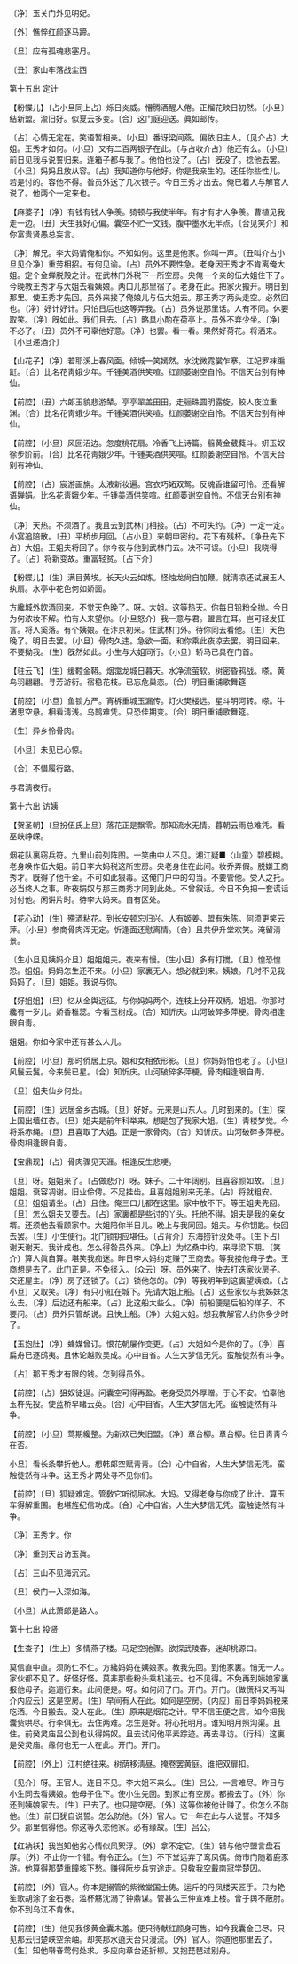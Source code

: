 <!-- { "loadSidebar": true } -->
〔净〕玉关门外见明妃。

〔外〕憔悴红颜逐马蹄。

〔旦〕应有孤魂悲塞月。

〔丑〕家山牢落战尘西 

第十五出
定计

【粉蝶儿】〔占小旦同上占〕烁日炎威。懵腾酒醒人倦。正榴花映日初然。〔小旦〕结新盟。渝旧好。似夏云多变。〔合〕这门庭迎送。眞如邮传。

〔占〕心情无定在。笑语暂相亲。〔小旦〕番讶梁间燕。偏依旧主人。〔见介占〕大姐。王秀才如何。〔小旦〕又有二百两银子在此。〔与占收介占〕他还有么。〔小旦〕前日见我与说誓归来。连箱子都与我了。他怕也没了。〔占〕旣没了。捻他去罢。〔小旦〕妈妈且放从容。〔占〕我知道你与他好。你是我亲生的。还任你些性儿。若是讨的。容他不得。昝员外送了几次银子。今日王秀才出去。俺已着人与解官人说了。他两个一定来也。 

【麻婆子】〔净〕有钱有钱人争羡。猗顿与我使半年。有才有才人争羡。曹植见我走一边。〔丑〕天生我好心偏。囊空不贮一文钱。腹中墨水无半点。〔合见笑介〕和你富贵贤愚总妄言。

〔净〕解兄。李大妈请俺和你。不知如何。这里是他家。你叫一声。〔丑叫介占小旦见介净〕重劳相招。有何见谕。〔占〕员外不要性急。老身因王秀才不肯离俺大姐。定个金蝉脱殻之计。在武林门外税下一所空房。央俺一个亲的伍大姐住下了。今晚教王秀才与大姐去看姨娘。两口儿那里宿了。老身在此。把家火搬开。明日到那里。使王秀才先回。员外来接了俺娘儿与伍大姐去。那王秀才两头走空。必然回也。〔净〕好计好计。只怕日后也这等弄我。〔占〕员外说那里话。人有不同。休要取笑。〔净〕旣如此。我们且去。〔占〕略具小酌在荷亭上。员外不弃少坐。〔净〕不必了。〔丑〕员外不可辜他好意。〔净〕也罢。看一看。果然好荷花。将洒来。〔小旦递酒介〕 

【山花子】〔净〕若耶溪上春风面。倾城一笑嫣然。水沈微霓裳乍搴。江妃罗袜蹁跹。〔合〕比名花靑娥少年。千锺美酒供笑喧。红颜萎谢空自怜。不信天台别有神仙。

【前腔】〔丑〕六郞玉貌悲游辇。亭亭翠盖田田。走骊珠圆明露旋。鲛人夜泣重渊。〔合〕比名花靑蛾少年。千锺美酒供笑喧。红颜萎谢空自怜。不信天台别有神仙。

【前腔】〔小旦〕风回沼边。忽度桃花扇。冷香飞上诗篇。翦黄金葳蕤斗。姸玉奴徐步阶前。〔合〕比名花靑娥少年。千锺美酒供笑喧。红颜萎谢空自怜。不信天台别有神仙。

【前腔】〔占〕宸游画旃。太液新妆遍。宫衣巧妬双鸳。反魂香谁留可怜。还看解语婵娟。比名花靑娥少年。千锺美酒供笑喧。红颜萎谢空自怜。不信天台别有神仙。

〔净〕天热。不须酒了。我且去到武林门相接。〔占〕不可失约。〔净〕一定一定。小宴追陪散。〔丑〕平桥步月回。〔占小旦〕来朝申密约。花下有残杯。〔净丑先下占〕大姐。王姐夫将回了。你今夜与他到武林门去。决不可误。〔小旦〕我晓得了。〔占〕将新变故。重富轻贫。〔占下介〕 

【粉蝶儿】〔生〕满目黄埃。长天火云如炼。怪烛龙尙自加鞭。就淸凉还试展玉人纨扇。水亭中花色何如娇面。

方纔城外飮酒回来。不觉天色晚了。呀。大姐。这等热天。你每日铅粉全抛。今日为何浓妆不解。怕有人来望你。〔小旦怒介〕我一意与君。盟言在耳。岂可轻发狂言。将人奚落。有个姨娘。在汴京初来。住武林门外。待你同去看他。〔生〕天色晚了。明日去罢。〔小旦〕骨肉久违。急欲一面。和你乘此夜凉去罢。明日回来。不要拗我。〔生〕旣然如此。小生与大姐同行。〔小旦〕轿马已具在门首。 

【驻云飞】〔生〕缓鞚金鞯。烟霭龙城日暮天。水净流萤软。树密昏鸦战。嗏。黄鸟羽翩翩。寻芳游衍。宿稳花枝。已忘危巢恋。〔合〕明日重铺歌舞筵

【前腔】〔小旦〕鱼锁方严。宵柝重城玉漏传。灯火樊楼远。星斗明河转。嗏。牛渚思空悬。相看淸浅。乌鹊难凭。只恐佳期变。〔合〕明日重铺歌舞筵。

〔生〕异乡怜骨肉。

〔小旦〕未见已心惊。

〔合〕不惜履行路。

与君淸夜行。 

第十六出
访姨

【贺圣朝】〔旦扮伍氏上旦〕落花正是飘零。那知流水无情。暮朝云雨总难凭。看巫峡峥嵘。

烟花队裏窃兵符。九里山前列阵图。一笑曲中人不见。湘江疑■〈山童〉碧模糊。老身唤作伍大姐。前日李大妈税这所空房。央老身住在此间。妆乔弄假。脱嫌王商秀才。旣得了他千金。不可如此狠毒。这俺门户中的勾当。不要管他。受人之托。必当终人之事。昨夜娟奴与那王商秀才同到此处。不曾叙话。今日不免把一套谎话对付他。闲讲片时。待李大妈来。自有区处。 

【花心动】〔生〕殢酒粘花。到长安顿忘归兴。人有姬姜。盟有朱陈。何须更笑云萍。〔小旦〕参商骨肉浑无定。忻逢面还慰离情。〔合〕且共伊升堂欢笑。淹留淸景。

〔生小旦见姨妈介旦〕姐姐姐夫。夜来有慢。〔生小旦〕多有打搅。〔旦〕惶恐惶恐。姐姐。妈妈怎生还不来。〔小旦〕家裏无人。想必就到来。姨娘。几时不见我妈妈了。〔旦〕姐姐。我说与你。 

【好姐姐】〔旦〕忆从金舆远征。与你妈妈两个。连枝上分开双柄。姐姐。你那时纔有一岁儿。娇香稚蕊。今看玉树成。〔合〕知忻庆。山河破碎多萍梗。骨肉相逢眼自靑。

姐姐。你如今家中还有甚么人儿。 

【前腔】〔小旦〕那时侨居上京。娘和女相依形影。〔旦〕你妈妈怕也老了。〔小旦〕风鬟云鬒。今来鬓已星。〔合〕知忻庆。山河破碎多萍梗。骨肉相逢眼自靑。

〔旦〕姐夫仙乡何处。 

【前腔】〔生〕远居金乡古城。〔旦〕好好。元来是山东人。几时到来的。〔生〕探上国出墙红杏。〔旦〕姐夫是前年科举来。想是包了我家大姐。〔生〕靑楼梦觉。今将系赤绳。〔旦〕且喜取了大姐。正是一家骨肉。〔合〕知忻庆。山河破碎多萍梗。骨肉相逢眼自靑。

【宝鼎现】〔占〕骨肉骤见天涯。相逢反生悲哽。

〔旦〕呀。姐姐来了。〔占做悲介〕呀。妹子。二十年阔别。且喜容颜如故。〔旦〕姐姐。衰容凋谢。旧业伶俜。不足挂齿。且喜姐姐别来无恙。〔占〕将就粗安。〔旦〕姐姐请坐。〔占〕且住。俺三口儿都在这里。家中放不下。等王姐夫先回。〔旦〕怎么姐夫又要去。〔占〕家裏都是些讨的丫头。托他不得。姐夫是我的亲女壻。还须他去看顾家中。大姐陪你半日儿。晚上与我同回。姐夫。与你钥匙。快回去罢。〔生〕小生便行。北门锁钥应堪任。〔占背介〕东海捞针没处寻。〔生下占〕谢天谢天。我计成也。怎么得昝员外来。〔净上〕为忆桑中约。来寻梁下期。〔笑介〕算人眞自算。堪笑我痴迷。昨日李大妈约定赚了王商去。等我接他母子去。王商想是去了。此门正是。不免径入。〔众云〕呀。员外来了。快去打迭家伙房子。交还屋主。〔净〕房子还锁了。〔占〕锁他怎的。〔净〕等我明年到这裏望姨娘。〔占小旦〕又取笑。〔净〕有只小舡在城下。先请大姐上船。〔占〕这些家伙与我姊妹怎么去。〔净〕后边还有船来。〔占〕比这船大些么。〔净〕前船便是后船的样子。不要问。〔占〕员外只管胡说。且快上船。〔净〕大姐大姐。想我教解官人约你多少时了。 

【玉抱肚】〔净〕蜂媒曾订。恨花朝屡作变更。〔占〕大姐如今是你的了。〔净〕喜扁舟已逐鸱夷。且休论越败吴成。心中自省。人生大梦信无凭。蛮触徒然有斗争。

〔占〕那王秀才有限的钱。怎到得员外。 

【前腔】〔占〕狙奴徒逞。问囊空可得再盈。老身受员外厚赠。于心不安。怕辜他玉杵先投。使蓝桥早睹云英。〔合〕心中自省。人生大梦信无凭。蛮触徒然有斗争。

【前腔】〔小旦〕莺期纔整。为新欢已失旧盟。〔净〕章台柳。章台柳。往日靑靑今在否。 

小旦〕看长条攀折他人。想韩郞空赋靑靑。〔合〕心中自省。人生大梦信无凭。蛮触徒然有斗争。这王秀才两处寻不见你们。 

【前腔】〔旦〕狐疑难定。管敎它听彻层冰。大妈。又得老身与你成了此计。算玉车得解重围。也堪旌纪信功成。〔合〕心中自省。人生大梦信无凭。蛮触徒然有斗争。

〔净〕王秀才。你 

〔净〕重到天台访玉眞。

〔占〕三山不见海沉沉。

〔旦〕侯门一入深如海。

〔小旦〕从此萧郞是路人。 

第十七出
投贤

【生查子】〔生上〕多情燕子楼。马足空驰骤。欲探武陵春。迷却桃源口。

莫信直中直。须防仁不仁。方纔妈妈在姨娘家。教我先回。到他家裏。悄无一人。家伙都不见了。好怪好怪。莫非那些粉头乘机逃去。也不见得。不免再到姨娘家裏报他母子。迤逦行来。此间便是。呀。如何闭了门。开门。开门。〔做慌科又再叫介内应云〕这是空房。〔生〕早间有人在此。如何是空房。〔内应〕前日李妈妈税来吃酒。今日搬去。没人在此。〔生〕原来是烟花之计。早不信王便之言。如今把我囊赀哄尽。行李俱无。去住两难。怎生是好。将心托明月。谁知明月照沟渠。且住。前癸灵庙吕公到也认得娟奴。且去试问他平素踪迹。再去寻访。〔行科〕这裏是癸灵庙。缘何也无一人在此。开门。开门。 

【前腔】〔外上〕江村绝往来。树荫移淸昼。掩卷罢黄庭。谁把双扉扣。

〔见介〕呀。王官人。连日不见。李大姐不来么。〔生〕吕公。一言难尽。昨日与小生同去看姨娘。他母子住下。使小生先回。到家止有空房。都搬去了。〔外〕你还到姨娘家去。〔生〕已去了。也只是空房。〔外〕这等你被他计赚了。你怎么不防他。〔生〕前日犹自说誓。怎么防他。〔外〕官人。它一年在此与人说誓。不知多少。那里信得他。你这等久恋他家。必有缘故。〔生〕吕公。 

【红衲袄】我岂知他劣心情似风絮浮。〔外〕拿不定它。〔生〕错与他守盟言盘石厚。〔外〕不止你一个错。有令正么。〔生〕不下堂远弃了鸾凤偶。倚市门随着鹿豕游。他算得那楚重瞳垓下愁。赚得阮步兵穷途走。只敎我空戴南冠学楚囚。

【前腔】〔外〕官人。你本是搦管的紫微堂国士俦。运斤的丹凤楼天匠手。只为艳笙歌胡涂了金石奏。滥杯觞沈溺了钟鼎谋。管甚么王仲宣难上楼。曾子舆不蔽肘。你不到乌江不肯休。

【前腔】〔生〕他见我侈黄金囊未羞。便只待献红颜身可售。如今我囊金巳尽。只见那云归楚峡空余岫。却笑那水遶天台只漫流。〔外〕官人。你道他那里去了。〔生〕知他啭春莺何处求。多应向章台还折柳。又抱琵琶过别舟。

